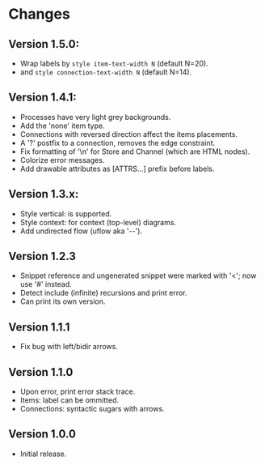 # Changes

## Version 1.5.0:
- Wrap labels by `style item-text-width N` (default N=20).
- and `style connection-text-width N` (default N=14).

## Version 1.4.1:
- Processes have very light grey backgrounds.
- Add the 'none' item type.
- Connections with reversed direction affect the items placements.
- A '?' postfix to a connection, removes the edge constraint.
- Fix formatting of '\n' for Store and Channel (which are HTML nodes).
- Colorize error messages.
- Add drawable attributes as [ATTRS...] prefix before labels.


## Version 1.3.x:
- Style vertical: is supported.
- Style context: for context (top-level) diagrams.
- Add undirected flow (uflow aka '--').

## Version 1.2.3
- Snippet reference and ungenerated snippet were marked with '<'; now
  use '#' instead.
- Detect include (infinite) recursions and print error.
- Can print its own version.

## Version 1.1.1
- Fix bug with left/bidir arrows.

## Version 1.1.0
- Upon error, print error stack trace.
- Items: label can be ommitted.
- Connections: syntactic sugars with arrows.

## Version 1.0.0
- Initial release.
